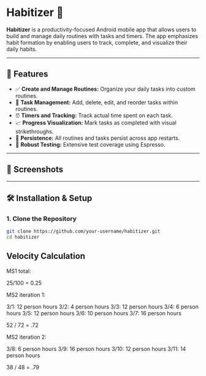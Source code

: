 # Habitizer 📱

**Habitizer** is a productivity-focused Android mobile app that allows users to build and manage daily routines with tasks and timers. The app emphasizes habit formation by enabling users to track, complete, and visualize their daily habits.

---

## 🚀 Features

- ✅ **Create and Manage Routines:** Organize your daily tasks into custom routines.
- 📅 **Task Management:** Add, delete, edit, and reorder tasks within routines.
- ⏰ **Timers and Tracking:** Track actual time spent on each task.
- 📈 **Progress Visualization:** Mark tasks as completed with visual strikethroughs.
- 📝 **Persistence:** All routines and tasks persist across app restarts.
- 🧪 **Robust Testing:** Extensive test coverage using Espresso.

---

## 📱 Screenshots


---

## 🛠️ Installation & Setup

### 1. Clone the Repository
```bash
git clone https://github.com/your-username/habitizer.git
cd habitizer
```

## Velocity Calculation

MS1 total:

25/100   = 0.25

MS2 iteration 1:

3/1: 12 person hours
3/2: 4 person hours
3/3: 12 person hours
3/4: 6 person hours
3/5: 12 person hours
3/6: 10 person hours
3/7: 16 person hours

52 / 72 = .72

MS2 iteration 2:

3/8: 6 person hours
3/9: 16 person hours
3/10: 12 person hours
3/11: 14 person hours

38 / 48 = .79
